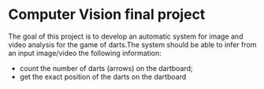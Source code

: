 
# Computer Vision final project

The goal of this project is to develop an automatic system for image and video analysis
for the game of darts.The system should be able to infer from an input image/video the
following information: 
- count the number of darts (arrows) on the dartboard; 
- get the exact position of the darts on the dartboard
